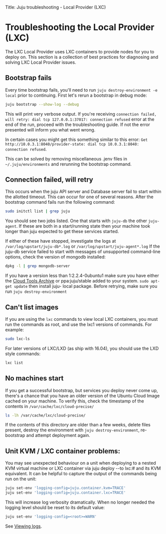 Title: Juju troubleshooting - Local Provider (LXC)


# Troubleshooting the Local Provider (LXC)

The LXC Local Provider uses LXC containers to provide nodes for you to deploy
on. This section is a collection of best practices for diagnosing and solving
LXC Local Provider issues.


## Bootstrap fails

Every time bootstrap fails, you'll need to run `juju destroy-environment -e
local` prior to continuing. First let's rerun a bootstrap in debug mode:

```bash
juju bootstrap --show-log --debug
```

This will print very verbose output. If you're receiving `connection failed,
will retry: dial tcp 127.0.0.1:37017: connection refused` error at the end of
the run, proceed with the troubleshooting guide. If not the error presented will 
inform you what went wrong.

In certain cases you might get this something similar to this error: `Get
http://10.0.3.1:8040/provider-state: dial tcp 10.0.3.1:8040: connection
refused`.

This can be solved by removing miscellaneous .jenv files in
`~/.juju/environments` and rerunning the bootstrap command.


## Connection failed, will retry

This occurs when the juju API server and Database server fail to start within
the allotted timeout. This can occur for one of several reasons. After the
bootstrap command fails run the following command:

```bash
sudo initctl list | grep juju
```

You should see two jobs listed. One that starts with `juju-db` the other `juju-
agent`. If these are both in a start/running state then your machine took longer
than juju expected to get these services started.

If either of these have stopped, investigate the logs at 
`/var/log/upstart/juju-db*.log` or `/var/log/upstart/juju-agent*.log` If the 
juju-db service failed to start with messages of unsupported command-line 
options, check the version of mongodb installed:

```bash
dpkg -l | grep mongodb-server
```

If you have a version less than 1:2.2.4-0ubuntu1 make sure you have either the
[Cloud Tools Archive](https://wiki.ubuntu.com/ServerTeam/CloudToolsArchive) or
ppa:juju/stable added to your system. `sudo apt-get update` then install juju-
local package. Before retrying, make sure you run `juju destroy-environment`

## Can't list images

If you are using the `lxc` commands to view local LXC containers, you must run 
the commands as root, and use the lxc1 versions of commands. For example:

```bash
sudo lxc-ls
```

For later versions of LXC/LXD (as ship with 16.04), you should use the LXD
style commands:

```bash
lxc list
```

## No machines start

If you get a successful bootstrap, but services you deploy never come up,
there's a chance that you have an older version of the Ubuntu Cloud Image 
cached on your machine. To verify this, check the timestamp of the contents in
`/var/cache/lxc/cloud-precise/`

```bash
ls -lh /var/cache/lxc/cloud-precise/
```

If the contents of this directory are older than a few weeks, delete files
present, destroy the environment with `juju destroy-environment`, re-bootstrap
and attempt deployment again.


##  Unit KVM / LXC container problems:

You may see unexpected behaviour on a unit when deploying to a nested KVM
virtual machine or LXC container via juju deploy --to lxc:# and its KVM
equivalent. It can be helpful to capture the output of the commands being run
on the unit:

```bash
juju set-env 'logging-config=juju.container.kvm=TRACE'
juju set-env 'logging-config=juju.container.lxc=TRACE'
```

This will increase log verbosity dramatically. When no longer needed the
logging level should be reset to its default value:

```bash
juju set-env 'logging-config=<root>=WARN'
```

See [Viewing logs](./troubleshooting-logs.html).
